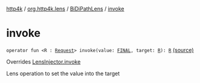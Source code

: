 [http4k](../../index.md) / [org.http4k.lens](../index.md) / [BiDiPathLens](index.md) / [invoke](./invoke.md)

# invoke

`operator fun <R : `[`Request`](../../org.http4k.core/-request/index.md)`> invoke(value: `[`FINAL`](index.md#FINAL)`, target: `[`R`](invoke.md#R)`): `[`R`](invoke.md#R) [(source)](https://github.com/http4k/http4k/blob/master/http4k-core/src/main/kotlin/org/http4k/lens/path.kt#L28)

Overrides [LensInjector.invoke](../-lens-injector/invoke.md)

Lens operation to set the value into the target

